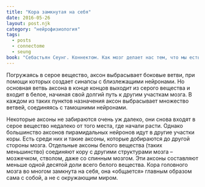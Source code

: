 ```yaml
---
title: "Кора замкнутая на себя"
date: 2016-05-26
layout: post.njk
category: "нейрофизиология"
tags:
  - posts
  - connectome
  - seung
book: "Себастьян Сеунг. Коннектом. Как мозг делает нас тем, что мы есть"
---
```


Погружаясь в серое вещество, аксон выбрасывает боковые ветви, при помощи которых создает синапсы с близлежащими нейронами. Но основная ветвь аксона в конце концов выходит из серого вещества и входит в белое, начиная свой долгий путь к другим участкам мозга. В каждом из таких пунктов назначения аксон выбрасывает множество ветвей, соединяясь с тамошними нейронами.

Некоторые аксоны не забираются очень уж далеко, они снова входят в серое вещество недалеко от того места, где начали расти. Однако большинство аксонов пирамидальных нейронов идут в другие участки коры. Есть среди них и такие аксоны, которые добираются до другой стороны мозга. Отдельные аксоны белого вещества (таких меньшинство) соединяют кору с другими структурами мозга – мозжечком, стволом, даже со спинным мозгом. Эти аксоны составляют меньше одной десятой доли всего белого вещества. Кора головного мозга во многом замкнута на себя, она «общается» главным образом сама с собой, а не с окружающим миром.
